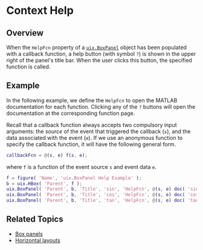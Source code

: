 # Context Help

## Overview

When the `HelpFcn` property of a [`uix.BoxPanel`](uixBoxPanel.md) object has been populated with a callback function, a help button (with symbol `?`) is shown in the upper right of the panel's title bar. When the user clicks this button, the specified function is called.

## Example

In the following example, we define the `HelpFcn` to open the MATLAB documentation for each function. Clicking any of the `?` buttons will open the documentation at the corresponding function page. 


Recall that a callback function always accepts two compulsory input arguments: the *source* of the event that triggered the callback (`s`), and the data associated with the event (`e`). If we use an anonymous function to specify the callback function, it will have the following general form.

```matlab
callbackFcn = @(s, e) f(s, e); 
```

where `f` is a function of the event source `s` and event data `e`.

```matlab
f = figure( 'Name', 'uix.BoxPanel Help Example' );
b = uix.HBox( 'Parent', f );
uix.BoxPanel( 'Parent', b, 'Title', 'sin', 'HelpFcn', @(s, e) doc( 'sin' ) );
uix.BoxPanel( 'Parent', b, 'Title', 'cos', 'HelpFcn', @(s, e) doc( 'cos' ) );
uix.BoxPanel( 'Parent', b, 'Title', 'tan', 'HelpFcn', @(s, e) doc( 'tan' ) );
```

## Related Topics
* [Box panels](uixBoxPanel.md)
* [Horizontal layouts](uixHBox.md)